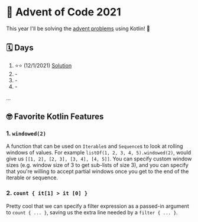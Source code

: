 # :christmas_tree: Advent of Code 2021

This year I'll be solving the [advent problems](https://adventofcode.com/) using Kotlin! :clinking_glasses:

## :spiral_calendar: Days

1. :star::star: (12/1/2021) [Solution](src/main/kotlin/com/github/markaalvaro/advent2021/Day01.kt)
2. \-
3. \-
4. \-

...

## :nerd_face: Favorite Kotlin Features

### 1. `windowed(2)`

A function that can be used on `Iterable`s and `Sequence`s to look at rolling windows of values. For example `listOf(1, 2, 3, 4, 5).windowed(2)`, would give us `[[1, 2], [2, 3], [3, 4], [4, 5]]`. You can specify custom window sizes (e.g. window size of 3 to get sub-lists of size 3), and you can specify that you're willing to accept partial windows once you get to the end of the iterable or sequence.

### 2. `count { it[1] > it [0] }`

Pretty cool that we can specify a filter expression as a passed-in argument to `count { ... }`, saving us the extra line needed by a `filter { ... }`.

